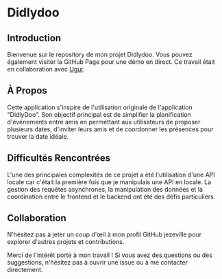 # Didlydoo

## Introduction
Bienvenue sur le repository de mon projet Didlydoo. Vous pouvez également visiter la GitHub Page pour une démo en direct.
Ce travail était en collaboration avec [Ugur](https://github.com/Ugur-F).

## À Propos
Cette application s'inspire de l'utilisation originale de l'application "DidlyDoo". Son objectif principal est de simplifier la planification d'événements entre amis en permettant aux utilisateurs de proposer plusieurs dates, d'inviter leurs amis et de coordonner les présences pour trouver la date idéale.

## Difficultés Rencontrées
L'une des principales complexités de ce projet a été l'utilisation d'une API locale car c'était la première fois que je manipulais une API en locale. La gestion des requêtes asynchrones, la manipulation des données et la coordination entre le frontend et le backend ont été des défis particuliers.

## Collaboration
N'hésitez pas à jeter un coup d'œil à mon profil GitHub jezeville pour explorer d'autres projets et contributions.

Merci de l'intérêt porté à mon travail ! Si vous avez des questions ou des suggestions, n'hésitez pas à ouvrir une issue ou à me contacter directement.
